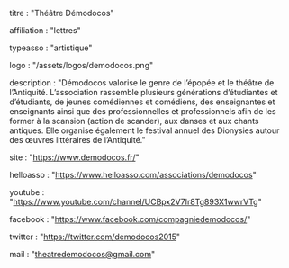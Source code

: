 titre : "Théâtre Démodocos"

affiliation : "lettres"

typeasso : "artistique"

logo : "/assets/logos/demodocos.png"

description : "Démodocos valorise le genre de l’épopée et le théâtre de l’Antiquité. L’association rassemble plusieurs générations d’étudiantes et d’étudiants, de jeunes comédiennes et comédiens, des enseignantes et enseignants ainsi que des professionnelles et professionnels afin de les former à la scansion (action de scander), aux danses et aux chants antiques. Elle organise également le festival annuel des Dionysies autour des œuvres littéraires de l’Antiquité."

site : "https://www.demodocos.fr/"

helloasso : "https://www.helloasso.com/associations/demodocos"

youtube : "https://www.youtube.com/channel/UCBpx2V7Ir8Tg893X1wwrVTg"

facebook : "https://www.facebook.com/compagniedemodocos/"

twitter : "https://twitter.com/demodocos2015"

mail : "theatredemodocos@gmail.com"